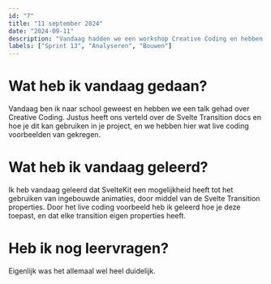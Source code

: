 ```yaml
---
id: "7"
title: "11 september 2024"
date: "2024-09-11"
description: "Vandaag hadden we een workshop Creative Coding en hebben we geleerd over OnMount functions."
labels: ["Sprint 13", "Analyseren", "Bouwen"]
---
```


# Wat heb ik vandaag gedaan?

Vandaag ben ik naar school geweest en hebben we een talk gehad over Creative Coding. Justus heeft ons verteld over de Svelte Transition docs en hoe je dit kan gebruiken in je project, en we hebben hier wat live coding voorbeelden van gekregen.

# Wat heb ik vandaag geleerd?

Ik heb vandaag geleerd dat SvelteKit een mogelijkheid heeft tot het gebruiken van ingebouwde animaties, door middel van de Svelte Transition properties. Door het live coding voorbeeld heb ik geleerd hoe je deze toepast, en dat elke transition eigen properties heeft.

# Heb ik nog leervragen?

Eigenlijk was het allemaal wel heel duidelijk.




